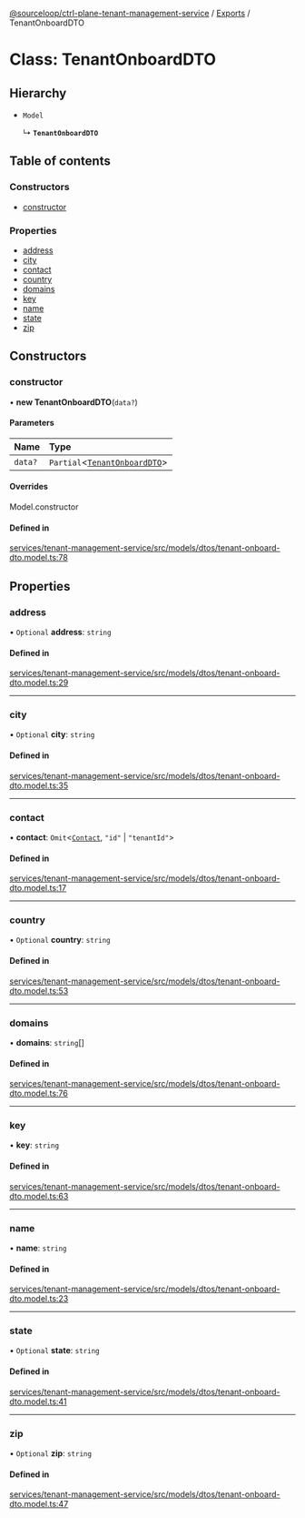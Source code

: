 [@sourceloop/ctrl-plane-tenant-management-service](../README.md) / [Exports](../modules.md) / TenantOnboardDTO

# Class: TenantOnboardDTO

## Hierarchy

- `Model`

  ↳ **`TenantOnboardDTO`**

## Table of contents

### Constructors

- [constructor](TenantOnboardDTO.md#constructor)

### Properties

- [address](TenantOnboardDTO.md#address)
- [city](TenantOnboardDTO.md#city)
- [contact](TenantOnboardDTO.md#contact)
- [country](TenantOnboardDTO.md#country)
- [domains](TenantOnboardDTO.md#domains)
- [key](TenantOnboardDTO.md#key)
- [name](TenantOnboardDTO.md#name)
- [state](TenantOnboardDTO.md#state)
- [zip](TenantOnboardDTO.md#zip)

## Constructors

### constructor

• **new TenantOnboardDTO**(`data?`)

#### Parameters

| Name | Type |
| :------ | :------ |
| `data?` | `Partial`<[`TenantOnboardDTO`](TenantOnboardDTO.md)\> |

#### Overrides

Model.constructor

#### Defined in

[services/tenant-management-service/src/models/dtos/tenant-onboard-dto.model.ts:78](https://github.com/sourcefuse/arc-saas/blob/5e03dcb/services/tenant-management-service/src/models/dtos/tenant-onboard-dto.model.ts#L78)

## Properties

### address

• `Optional` **address**: `string`

#### Defined in

[services/tenant-management-service/src/models/dtos/tenant-onboard-dto.model.ts:29](https://github.com/sourcefuse/arc-saas/blob/5e03dcb/services/tenant-management-service/src/models/dtos/tenant-onboard-dto.model.ts#L29)

___

### city

• `Optional` **city**: `string`

#### Defined in

[services/tenant-management-service/src/models/dtos/tenant-onboard-dto.model.ts:35](https://github.com/sourcefuse/arc-saas/blob/5e03dcb/services/tenant-management-service/src/models/dtos/tenant-onboard-dto.model.ts#L35)

___

### contact

• **contact**: `Omit`<[`Contact`](Contact.md), ``"id"`` \| ``"tenantId"``\>

#### Defined in

[services/tenant-management-service/src/models/dtos/tenant-onboard-dto.model.ts:17](https://github.com/sourcefuse/arc-saas/blob/5e03dcb/services/tenant-management-service/src/models/dtos/tenant-onboard-dto.model.ts#L17)

___

### country

• `Optional` **country**: `string`

#### Defined in

[services/tenant-management-service/src/models/dtos/tenant-onboard-dto.model.ts:53](https://github.com/sourcefuse/arc-saas/blob/5e03dcb/services/tenant-management-service/src/models/dtos/tenant-onboard-dto.model.ts#L53)

___

### domains

• **domains**: `string`[]

#### Defined in

[services/tenant-management-service/src/models/dtos/tenant-onboard-dto.model.ts:76](https://github.com/sourcefuse/arc-saas/blob/5e03dcb/services/tenant-management-service/src/models/dtos/tenant-onboard-dto.model.ts#L76)

___

### key

• **key**: `string`

#### Defined in

[services/tenant-management-service/src/models/dtos/tenant-onboard-dto.model.ts:63](https://github.com/sourcefuse/arc-saas/blob/5e03dcb/services/tenant-management-service/src/models/dtos/tenant-onboard-dto.model.ts#L63)

___

### name

• **name**: `string`

#### Defined in

[services/tenant-management-service/src/models/dtos/tenant-onboard-dto.model.ts:23](https://github.com/sourcefuse/arc-saas/blob/5e03dcb/services/tenant-management-service/src/models/dtos/tenant-onboard-dto.model.ts#L23)

___

### state

• `Optional` **state**: `string`

#### Defined in

[services/tenant-management-service/src/models/dtos/tenant-onboard-dto.model.ts:41](https://github.com/sourcefuse/arc-saas/blob/5e03dcb/services/tenant-management-service/src/models/dtos/tenant-onboard-dto.model.ts#L41)

___

### zip

• `Optional` **zip**: `string`

#### Defined in

[services/tenant-management-service/src/models/dtos/tenant-onboard-dto.model.ts:47](https://github.com/sourcefuse/arc-saas/blob/5e03dcb/services/tenant-management-service/src/models/dtos/tenant-onboard-dto.model.ts#L47)
